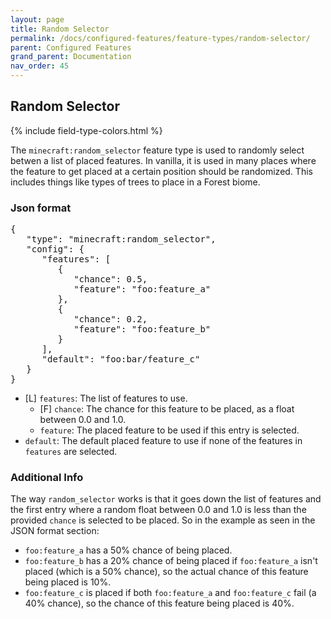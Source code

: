 ```yaml
---
layout: page
title: Random Selector
permalink: /docs/configured-features/feature-types/random-selector/
parent: Configured Features
grand_parent: Documentation
nav_order: 45
---
```


## Random Selector

<head>
    {% include field-type-colors.html %}
</head>

The `minecraft:random_selector` feature type is used to randomly select betwen a list of placed features. In vanilla, it is used in many places where the feature to get placed at a certain position should be randomized. This includes things like types of trees to place in a Forest biome.

### Json format

<pre>
{
   "type": "minecraft:random_selector",
   "config": {
      "features": [
         {
            "chance": 0.5,
            "feature": "foo:feature_a"
         },
         {
            "chance": 0.2,
            "feature": "foo:feature_b"
         }
      ],
      "default": "foo:bar/feature_c"
   }
}
</pre>

* ‌<re>[L]</re> `features`: The list of features to use.
    * ‌<ye>[F]</ye> `chance`: The chance for this feature to be placed, as a float between 0.0 and 1.0.
    * `feature`: The placed feature to be used if this entry is selected.
* `default`: The default placed feature to use if none of the features in `features` are selected.

### Additional Info
The way `random_selector` works is that it goes down the list of features and the first entry where a random float between 0.0 and 1.0 is less than the provided `chance` is selected to be placed. So in the example as seen in the JSON format section:
* `foo:feature_a` has a 50% chance of being placed.
* `foo:feature_b` has a 20% chance of being placed if `foo:feature_a` isn't placed (which is a 50% chance), so the actual chance of this feature being placed is 10%.
* `foo:feature_c` is placed if both `foo:feature_a` and `foo:feature_c` fail (a 40% chance), so the chance of this feature being placed is 40%.